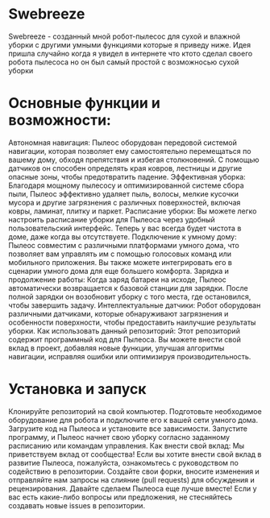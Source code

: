 # Swebreeze
Swebreeze - созданный мной робот-пылесос для сухой и влажной уборки с другими умными функциями которые я приведу ниже. Идея пришла случайно когда я увидел в интернете что ктото сделал своего робота пылесоса но он был самый простой с возможносью сухой уборки
# Основные функции и возможности:
Автономная навигация: Пылеос оборудован передовой системой навигации, которая позволяет ему самостоятельно перемещаться по вашему дому, обходя препятствия и избегая столкновений. С помощью датчиков он способен определять края ковров, лестницы и другие опасные зоны, чтобы предотвратить падение.
Эффективная уборка: Благодаря мощному пылесосу и оптимизированной системе сбора пыли, Пылеос эффективно удаляет пыль, волосы, мелкие кусочки мусора и другие загрязнения с различных поверхностей, включая ковры, ламинат, плитку и паркет.
Расписание уборки: Вы можете легко настроить расписание уборки для Пылеоса через удобный пользовательский интерфейс. Теперь у вас всегда будет чистота в доме, даже когда вы отсутствуете.
Подключение к умному дому: Пылеос совместим с различными платформами умного дома, что позволяет вам управлять им с помощью голосовых команд или мобильного приложения. Вы также можете интегрировать его в сценарии умного дома для еще большего комфорта.
Зарядка и продолжение работы: Когда заряд батареи на исходе, Пылеос автоматически возвращается к базовой станции для зарядки. После полной зарядки он возобновит уборку с того места, где остановился, чтобы завершить задачу.
Интеллектуальные датчики: Робот оборудован различными датчиками, которые обнаруживают загрязнения и особенности поверхности, чтобы предоставить наилучшие результаты уборки.
Как использовать данный репозиторий:
Этот репозиторий содержит программный код для Пылеоса. Вы можете внести свой вклад в проект, добавляя новые функции, улучшая алгоритмы навигации, исправляя ошибки или оптимизируя производительность.
# Установка и запуск
Клонируйте репозиторий на свой компьютер.
Подготовьте необходимое оборудование для робота и подключите его к вашей сети умного дома.
Загрузите код на Пылеоса и установите все зависимости.
Запустите программу, и Пылеос начнет свою уборку согласно заданному расписанию или командам управления.
Как внести свой вклад:
Мы приветствуем вклад от сообщества! Если вы хотите внести свой вклад в развитие Пылеоса, пожалуйста, ознакомьтесь с руководством по содействию в репозитории. Создайте свои форки, вносите изменения и отправляйте нам запросы на слияние (pull requests) для обсуждения и рецензирования.
Давайте сделаем Пылеоса еще лучше вместе! Если у вас есть какие-либо вопросы или предложения, не стесняйтесь создавать новые issues в репозитории.

